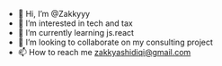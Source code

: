 - 👋 Hi, I’m @Zakkyyy
- 👀 I’m interested in tech and tax
- 🌱 I’m currently learning js.react
- 💞️ I’m looking to collaborate on my consulting project
- 📫 How to reach me zakkyashidiqi@gmail.com

<!---
Zakkyyy/Zakkyyy is a ✨ special ✨ repository because its `README.md` (this file) appears on your GitHub profile.
You can click the Preview link to take a look at your changes.
--->
